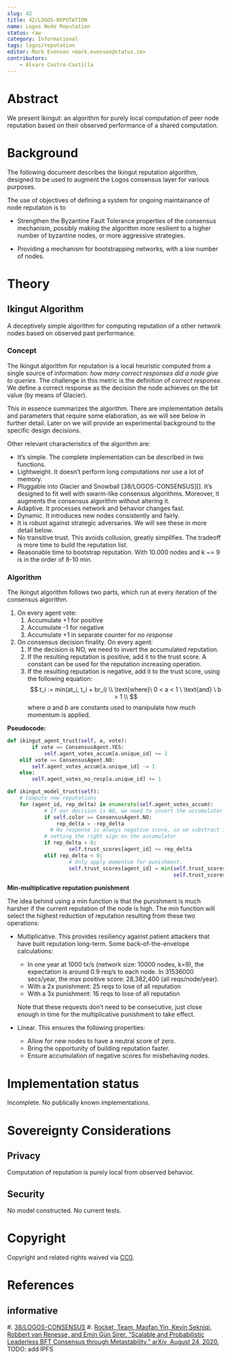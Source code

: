 ```yaml
---
slug: 42
title: 42/LOGOS-REPUTATION 
name: Logos Node Reputation 
status: raw
category: Informational
tags: logos/reputation
editor: Mark Evenson <mark.evenson@status.im>
contributors:
    - Álvaro Castro-Castilla
---
```


# Abstract

We present Ikingut: an algorithm for purely local computation of peer
node reputation based on their observed performance of a shared
computation.  

# Background

The following document describes the Ikingut reputation algorithm,
designed to be used to augment the Logos consensus layer for various
purposes.

The use of objectives of defining a system for ongoing maintainance of
node reputation is to
 
   - Strengthen the Byzantine Fault Tolerance properties of the
     consensus mechanism, possibly making the algorithm more resilient
     to a higher number of byzantine nodes, or more aggressive
     strategies.

   - Providing a mechanism for bootstrapping networks, with a low
     number of nodes.

# Theory 

## Ikingut Algorithm

A deceptively simple algorithm for computing reputation of a other
network nodes based on observed past performance.  

### Concept

The Ikingut algorithm for reputation is a local heuristic computed
from a single source of information: *how many correct responses did a
node give to queries*. The challenge in this metric is the definition
of *correct response*. We define a correct response as the decision
the node achieves on the bit value (by means of Glacier).

This in essence summarizes the algorithm. There are implementation
details and parameters that require some elaboration, as we will see
below in further detail. Later on we will provide an experimental
background to the specific design decisions.

Other relevant characteristics of the algorithm are:

- It’s simple. The complete implementation can be described in two
  functions.
- Lightweight. It doesn’t perform long computations nor use a lot of
  memory.
- Pluggable into Glacier and Snowball [38/LOGOS-CONSENSUS][]. It’s
  designed to fit well with swarm-like consensus algorithms. Moreover,
  it augments the consensus algorithm without altering it.
- Adaptive. It processes network and behavior changes fast.
- Dynamic. It introduces new nodes consistently and fairly.
- It is robust against strategic adversaries. We will see these in more detail below.
- No transitive trust. This avoids collusion, greatly simplifies. The
  tradeoff is more time to build the reputation list.
- Reasonable time to bootstrap reputation. With 10.000 nodes and k ~=
  9 is in the order of 8-10 min.

### Algorithm

The Ikingut algorithm follows two parts, which run at every iteration
of the consensus algorithm.

1. On every agent vote:
    1. Accumulate +1 for positive
    2. Accumulate -1 for negative
    3. Accumulate +1 in separate counter for *no response*
2. On consensus decision finality. On every agent:
    1. If the decision is NO, we need to invert the accumulated
       reputation.
    2. If the resulting reputation is positive, add it to the trust
       score. A constant can be used for the reputation increasing
       operation.
    3. If the resulting reputation is negative, add it to the trust
       score, using the following equation:
       $$
       t_i := min(at_i, t_i + br_i) \\
       \text{where}\ 0 < a < 1 \ \text{and} \ b > 1 \\
       $$
       where $a$ and $b$ are constants used to manipulate how much
       momentum is applied.


**Pseudocode:**

```python
def ikingut_agent_trust(self, a, vote):
		if vote == ConsensusAgent.YES:
		    self.agent_votes_accum[a.unique_id] += 1
    elif vote == ConsensusAgent.NO:
        self.agent_votes_accum[a.unique_id] -= 1
    else:
        self.agent_votes_no_resp[a.unique_id] += 1

def ikingut_model_trust(self):
    # Compute new reputations
    for (agent_id, rep_delta) in enumerate(self.agent_votes_accum):
		    # If our decision is NO, we need to invert the accumulator
		    if self.color == ConsensusAgent.NO:
		        rep_delta = -rep_delta
			  # No response is always negative score, so we substract it after
		    # setting the right sign on the accumulator
		    if rep_delta > 0:
				    self.trust_scores[agent_id] += rep_delta
		    elif rep_delta < 0:
				    # Only apply momentum for punishment.
				    self.trust_scores[agent_id] = min(self.trust_scores[agent_id] // 2,
				                                      self.trust_scores[agent_id] + rep_delta)
```

**Min-multiplicative reputation punishment**

The idea behind using a min function is that the punishment is much
harsher if the current reputation of the node is high. The min
function will select the highest reduction of reputation resulting
from these two operations:

- Multiplicative. This provides resiliency against patient attackers
  that have built reputation long-term. Some back-of-the-envelope
  calculations:
    - In one year at 1000 tx/s (network size: 10000 nodes, k=9), the
      expectation is around 0.9 req/s to each node. In 31536000
      secs/year, the max positive score: 28,382,400 (all
      reqs/node/year).
    - With a 2x punishment: 25 reqs to lose of all reputation
    - With a 3x punishment: 16 reqs to lose of all reputation
    
    Note that these requests don’t need to be consecutive, just close
    enough in time for the multiplicative punishment to take effect.
    
- Linear. This ensures the following properties:
    - Allow for new nodes to have a neutral score of zero.
    - Bring the opportunity of building reputation faster.
    - Ensure accumulation of negative scores for misbehaving nodes.
    
# Implementation status

Incomplete.  No publically known implementations.  

# Sovereignty Considerations

## Privacy

Computation of reputation is purely local from observed behavior. 

## Security

No model constructed.  No current tests.

# Copyright

Copyright and related rights waived via
[CC0](https://creativecommons.org/publicdomain/zero/1.0/).

# References

## informative

#. [38/LOGOS-CONSENSUS](https://github.com/vacp2p/rfc/pull/512)
#. [Rocket, Team, Maofan Yin, Kevin Sekniqi, Robbert van Renesse, and Emin Gün Sirer. “Scalable and Probabilistic Leaderless BFT Consensus through Metastability.” arXiv, August 24, 2020.](https://https://doi.org/10.48550/arXiv.1906.08936) TODO:  add IPFS
